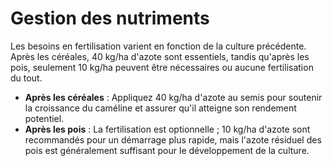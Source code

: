 # Gestion des nutriments

Les besoins en fertilisation varient en fonction de la culture précédente. Après les céréales, 40 kg/ha d'azote sont essentiels, tandis qu'après les pois, seulement 10 kg/ha peuvent être nécessaires ou aucune fertilisation du tout.

- **Après les céréales** : Appliquez 40 kg/ha d'azote au semis pour soutenir la croissance du caméline et assurer qu'il atteigne son rendement potentiel.
- **Après les pois** : La fertilisation est optionnelle ; 10 kg/ha d'azote sont recommandés pour un démarrage plus rapide, mais l'azote résiduel des pois est généralement suffisant pour le développement de la culture.